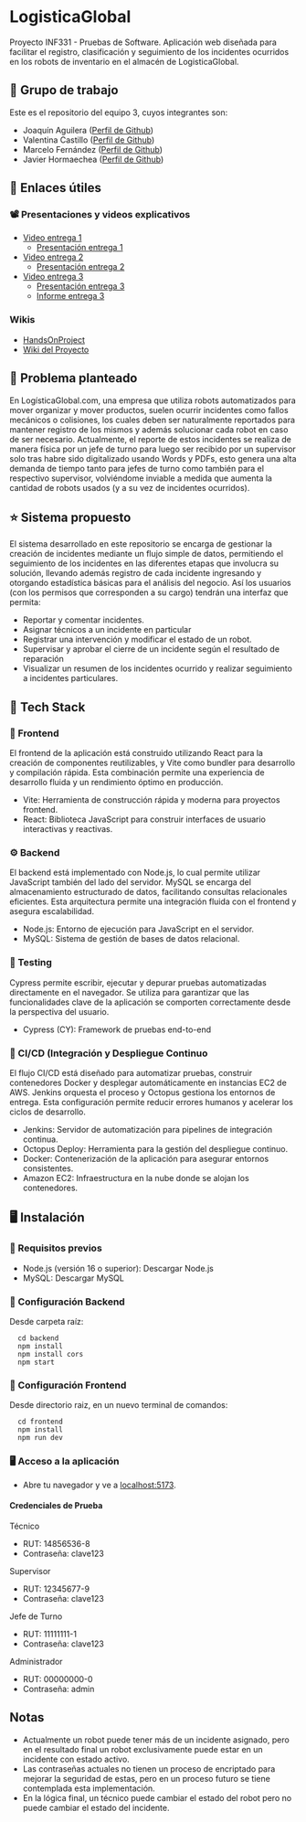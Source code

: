 # LogisticaGlobal
Proyecto INF331 - Pruebas de Software. Aplicación web diseñada para facilitar el registro, clasificación y seguimiento de los incidentes ocurridos en los robots de inventario en el almacén de LogisticaGlobal. 

## 💼 Grupo de trabajo
Este es el repositorio del equipo 3, cuyos integrantes son:
- Joaquín Aguilera ([Perfil de Github](https://github.com/Hakdyr))
- Valentina Castillo ([Perfil de Github](https://github.com/valnhe))
- Marcelo Fernández ([Perfil de Github](https://github.com/koockie))
- Javier Hormaechea ([Perfil de Github](https://github.com/JavierHormaechea))

## 🔗 Enlaces útiles

### 📽️ Presentaciones y videos explicativos
- [Video entrega 1](https://www.youtube.com/watch?v=0c-y_6oEMyo)
  - [Presentación entrega 1](https://usmcl-my.sharepoint.com/:p:/g/personal/valentina_castillov_usm_cl/EYV3yfHt4w1Ni9QUvV4qyOEBkaqrvA5PQOtYOJBE8HsjOA?e=H1knpA)
- [Video entrega 2](https://youtu.be/JysALs6Ovfw)
  - [Presentación entrega 2](https://usmcl-my.sharepoint.com/:p:/g/personal/valentina_castillov_usm_cl/EQo9sztYOetJizY5BMrkVKEBkAe5D0mYgmAOib0OUNwk0w?e=6JTkRw)
- [Video entrega 3]()
  - [Presentación entrega 3](https://usmcl-my.sharepoint.com/:p:/g/personal/valentina_castillov_usm_cl/Eci9v7fS-DBPrs2TLG4SpTsB_8HDW5wzak0_JyfAEHeY_A?e=sSCSW5)
  - [Informe entrega 3](https://github.com/Equipo-3-Pruebas-de-Software/LogisticaGlobal/blob/main/Entrega3.md)

### Wikis
- [HandsOnProject](https://github.com/Pruebas-de-Software/HandsOnProject/blob/main/semestres/2025-1/logisticaglobal.md)
- [Wiki del Proyecto](https://github.com/Equipo-3-Pruebas-de-Software/LogisticaGlobal/wiki)

## 📌 Problema planteado
En LogísticaGlobal.com, una empresa que utiliza robots automatizados para mover organizar y mover productos, suelen ocurrir incidentes como fallos mecánicos o colisiones, los cuales deben ser naturalmente reportados para mantener registro de los mismos y además solucionar cada robot en caso de ser necesario. Actualmente, el reporte de estos incidentes se realiza de manera física por un jefe de turno para luego ser recibido por un supervisor solo tras habre sido digitalizado usando Words y PDFs, esto genera una alta demanda de tiempo tanto para jefes de turno como también para el respectivo supervisor, volviéndome inviable a medida que aumenta la cantidad de robots usados (y a su vez de incidentes ocurridos).

## ⭐ Sistema propuesto
El sistema desarrollado en este repositorio se encarga de gestionar la creación de incidentes mediante un flujo simple de datos, permitiendo el seguimiento de los incidentes en las diferentes etapas que involucra su solución, llevando además registro de cada incidente ingresando y otorgando estadística básicas para el análisis del negocio. Así los usuarios (con los permisos que corresponden a su cargo) tendrán una interfaz que permita:
  *  Reportar y comentar incidentes.
  *  Asignar técnicos a un incidente en particular
  *  Registrar una intervención y modificar el estado de un robot.
  *  Supervisar y aprobar el cierre de un incidente según el resultado de reparación
  *  Visualizar un resumen de los incidentes ocurrido y realizar seguimiento a incidentes particulares.

## 🧱 Tech Stack

### 🎨 Frontend
El frontend de la aplicación está construido utilizando React para la creación de componentes reutilizables, y Vite como bundler para desarrollo y compilación rápida. Esta combinación permite una experiencia de desarrollo fluida y un rendimiento óptimo en producción.
- Vite: Herramienta de construcción rápida y moderna para proyectos frontend.
- React: Biblioteca JavaScript para construir interfaces de usuario interactivas y reactivas.

### ⚙️ Backend
El backend está implementado con Node.js, lo cual permite utilizar JavaScript también del lado del servidor. MySQL se encarga del almacenamiento estructurado de datos, facilitando consultas relacionales eficientes. Esta arquitectura permite una integración fluida con el frontend y asegura escalabilidad.
- Node.js: Entorno de ejecución para JavaScript en el servidor.
- MySQL: Sistema de gestión de bases de datos relacional.

### 🧪 Testing
Cypress permite escribir, ejecutar y depurar pruebas automatizadas directamente en el navegador. Se utiliza para garantizar que las funcionalidades clave de la aplicación se comporten correctamente desde la perspectiva del usuario.
- Cypress (CY): Framework de pruebas end-to-end

### 🚀 CI/CD (Integración y Despliegue Continuo
El flujo CI/CD está diseñado para automatizar pruebas, construir contenedores Docker y desplegar automáticamente en instancias EC2 de AWS. Jenkins orquesta el proceso y Octopus gestiona los entornos de entrega. Esta configuración permite reducir errores humanos y acelerar los ciclos de desarrollo.
- Jenkins: Servidor de automatización para pipelines de integración continua.
- Octopus Deploy: Herramienta para la gestión del despliegue continuo.
- Docker: Contenerización de la aplicación para asegurar entornos consistentes.
- Amazon EC2: Infraestructura en la nube donde se alojan los contenedores.

## 🖥️ Instalación
### 💾 Requisitos previos
  * Node.js (versión 16 o superior): Descargar Node.js
  * MySQL: Descargar MySQL
### 🔧 Configuración Backend
Desde carpeta raíz:
``` Linea de comando
  cd backend
  npm install
  npm install cors
  npm start
```
### 🔧 Configuración Frontend
Desde directorio raiz, en un nuevo terminal de comandos:
``` Linea de comando
  cd frontend
  npm install
  npm run dev
```
### 🖥️ Acceso a la aplicación
  * Abre tu navegador y ve a [localhost:5173](http://localhost:5173).
#### Credenciales de Prueba
  Técnico
   - RUT: 14856536-8
   - Contraseña: clave123

  Supervisor
   - RUT: 12345677-9
   - Contraseña: clave123
     
  Jefe de Turno
   - RUT: 11111111-1
   - Contraseña: clave123

  Administrador
   - RUT: 00000000-0
   - Contraseña: admin

## Notas
   - Actualmente un robot puede tener más de un incidente asignado, pero en el resultado final un robot exclusivamente puede estar en un incidente con estado activo.
   - Las contraseñas actuales no tienen un proceso de encriptado para mejorar la seguridad de estas, pero en un proceso futuro se tiene contemplada esta implementación.
   - En la lógica final, un técnico puede cambiar el estado del robot pero no puede cambiar el estado del incidente.




